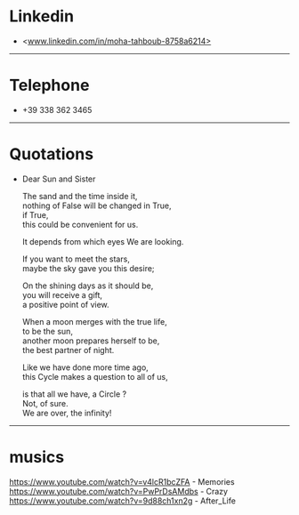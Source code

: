 # Linkedin

- <www.linkedin.com/in/moha-tahboub-8758a6214>

-------------

# Telephone

- +39 338 362 3465

--------------

# Quotations

- Dear Sun and Sister

  The sand and the time inside it,          <br>
  nothing of False will be changed in True, <br>
  if True,                                  <br>
  this could be convenient for us.

  It depends from which eyes We are looking.

  If you want to meet the stars,     <br>
  maybe the sky gave you this desire;

  On the shining days as it should be, <br>
  you will receive a gift,             <br>
  a positive point of view.

  When a moon merges with the true life, <br>
  to be the sun,                         <br>
  another moon prepares herself to be,   <br>
  the best partner of night.

  Like we have done more time ago,         <br>
  this Cycle makes a question to all of us,

  is that all we have, a Circle ? <br>
  Not, of sure.                   <br>
  We are over, the infinity!

-------------

# musics

https://www.youtube.com/watch?v=v4lcR1bcZFA - Memories   <br>
https://www.youtube.com/watch?v=PwPrDsAMdbs - Crazy      <br>
https://www.youtube.com/watch?v=9d88ch1xn2g - After_Life <br>
